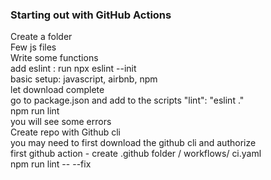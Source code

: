 ### Starting out with GitHub Actions

Create a folder\
Few js files\
Write some functions\
add eslint : run npx eslint --init\
basic setup: javascript, airbnb, npm\
let download complete\
go to package.json and add to the scripts "lint": "eslint ."\
npm run lint\
you will see some errors\
Create repo with Github cli\
you may need to first download the github cli and authorize\
first github action - create .github folder / workflows/ ci.yaml\
npm run lint -- --fix
